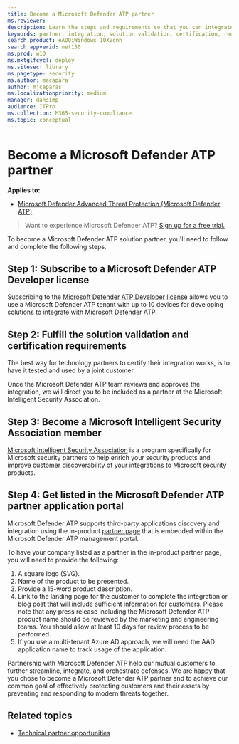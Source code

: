 ```yaml
---
title: Become a Microsoft Defender ATP partner
ms.reviewer: 
description: Learn the steps and requirements so that you can integrate your solution with Microsoft Defender ATP and be a partner
keywords: partner, integration, solution validation, certification, requirements, member, misa, application portal
search.product: eADQiWindows 10XVcnh
search.appverid: met150
ms.prod: w10
ms.mktglfcycl: deploy
ms.sitesec: library
ms.pagetype: security
ms.author: macapara
author: mjcaparas
ms.localizationpriority: medium
manager: dansimp
audience: ITPro
ms.collection: M365-security-compliance 
ms.topic: conceptual 
---
```


# Become a Microsoft Defender ATP partner

**Applies to:** 
- [Microsoft Defender Advanced Threat Protection (Microsoft Defender ATP)](https://go.microsoft.com/fwlink/p/?linkid=2069559)

> Want to experience Microsoft Defender ATP? [Sign up for a free trial.](https://www.microsoft.com/microsoft-365/windows/microsoft-defender-atp?ocid=docs-wdatp-exposedapis-abovefoldlink) 

To become a Microsoft Defender ATP solution partner, you'll need to follow and complete the following steps.

## Step 1: Subscribe to a Microsoft Defender ATP Developer license
Subscribing to the [Microsoft Defender ATP Developer license](https://winatpregistration-prd.trafficmanager.net/Developer/UserAgreement?Length=9) allows you to use a Microsoft Defender ATP tenant with up to 10 devices for developing solutions to integrate with Microsoft Defender ATP. 

## Step 2: Fulfill the solution validation and certification requirements
The best way for technology partners to certify their integration works, is to have it tested and used by a joint customer.

Once the Microsoft Defender ATP team reviews and approves the integration, we will direct you to be included as a partner at the Microsoft Intelligent Security Association.

## Step 3: Become a  Microsoft Intelligent Security Association member
[Microsoft Intelligent Security Association](https://www.microsoft.com/security/partnerships/intelligent-security-association) is a program specifically for Microsoft security partners to help enrich your security products and improve customer discoverability of your integrations to Microsoft security products.

## Step 4: Get listed in the Microsoft Defender ATP partner application portal
Microsoft Defender ATP supports third-party applications discovery and integration using the in-product [partner page](partner-applications.md) that is embedded within the Microsoft Defender ATP management portal. 

To have your company listed as a partner in the in-product partner page, you will need to provide the following:

1. A square logo (SVG).
2. Name of the product to be presented.
3. Provide a 15-word product description.
4. Link to the landing page for the customer to complete the integration or blog post that will include sufficient information for customers. Please note that any press release including the Microsoft Defender ATP product name should be reviewed by the marketing and engineering teams. You should allow at least 10 days for review process to be performed.
5.	If you use a multi-tenant Azure AD approach, we will need the AAD application name to track usage of the application.


Partnership with Microsoft Defender ATP help our mutual customers to further streamline, integrate, and orchestrate defenses. We are happy that you chose to become a Microsoft Defender ATP partner and to achieve our common goal of effectively protecting customers and their assets by preventing and responding to modern threats together.

## Related topics
- [Technical partner opportunities](technical-partner-opportunity.md)
